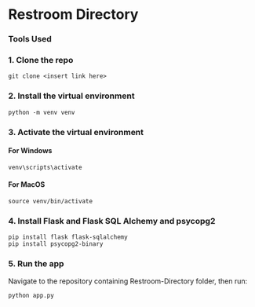 # Restroom Directory

### Tools Used


### 1. Clone the repo
```
git clone <insert link here>
```

### 2. Install the virtual environment
```
python -m venv venv
```

### 3. Activate the virtual environment
#### For Windows
```
venv\scripts\activate
```
#### For MacOS
```
source venv/bin/activate
```

### 4. Install Flask and Flask SQL Alchemy and psycopg2
```
pip install flask flask-sqlalchemy
pip install psycopg2-binary

```

### 5. Run the app
Navigate to the repository containing Restroom-Directory folder, then run:
```
python app.py
```
